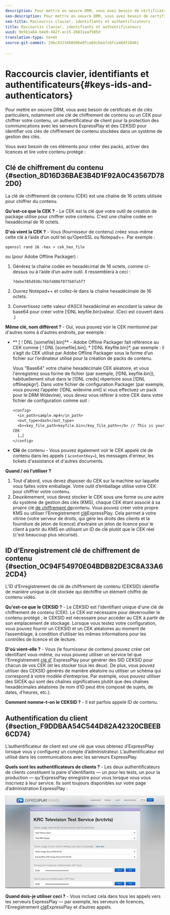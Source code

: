 ```yaml
---
description: Pour mettre en oeuvre DRM, vous avez besoin de certificats et de clés particuliers, notamment une clé de chiffrement de contenu ou un CEK pour chiffrer votre contenu, un authentificateur de client pour la protection des communications avec les serveurs ExpressPlay et des CEKSID pour identifier vos clés de chiffrement de contenu stockées dans un système de gestion des clés.
seo-description: Pour mettre en oeuvre DRM, vous avez besoin de certificats et de clés particuliers, notamment une clé de chiffrement de contenu ou un CEK pour chiffrer votre contenu, un authentificateur de client pour la protection des communications avec les serveurs ExpressPlay et des CEKSID pour identifier vos clés de chiffrement de contenu stockées dans un système de gestion des clés.
seo-title: Raccourcis clavier, identifiants et authentificateurs
title: Raccourcis clavier, identifiants et authentificateurs
uuid: 9e5b1a64-b4e9-442f-ac15-26831aaf585d
translation-type: tm+mt
source-git-commit: 29bc8323460d9be0fce66cbea7c6fce46df20d61

---
```



# Raccourcis clavier, identifiants et authentificateurs{#keys-ids-and-authenticators}

Pour mettre en oeuvre DRM, vous avez besoin de certificats et de clés particuliers, notamment une clé de chiffrement de contenu ou un CEK pour chiffrer votre contenu, un authentificateur de client pour la protection des communications avec les serveurs ExpressPlay et des CEKSID pour identifier vos clés de chiffrement de contenu stockées dans un système de gestion des clés.

Vous avez besoin de ces éléments pour créer des packs, activer des licences et lire votre contenu protégé :

## Clé de chiffrement du contenu {#section_8D16D36BAE3B4D1F92A0C43567D782D0}

La clé de chiffrement de contenu (CEK) est une chaîne de 16 octets utilisée pour chiffrer du contenu.

**Qu&#39;est-ce que la CEK ?** - Le CEK est la clé que votre outil de création de package utilise pour chiffrer votre contenu. C&#39;est une chaîne codée en hexadécimal de 16 octets.

**D&#39;où vient la CEK ?** - Vous (fournisseur de contenu) créez vous-même cette clé à l’aide d’un outil tel qu’OpenSSL ou Notepad++. Par exemple :

```
openssl rand 16 -hex > cek_hex_file
```

ou (pour Adobe Offline Packager) :

1. Générez la chaîne codée en hexadécimal de 16 octets, comme ci-dessus ou à l’aide d’un autre outil. Il ressemblera à ceci :

   ```
   7debe705d938c76bfd886f077b8fa5f7
   ```

1. Ouvrez Notepad++ et collez-le dans la chaîne hexadécimale de 16 octets.
1. Convertissez cette valeur d’ASCII hexadécimal en encodant la valeur de base64 pour créer votre [!DNL keyfile.bin]valeur. (Ceci est couvert dans [](../../multi-drm-workflows/quick-start/package-your-content.md).)

**Même clé, nom différent ?** - Oui, vous pouvez voir le CEK mentionné par d&#39;autres noms à d&#39;autres endroits, par exemple :

* ** [ ! DNL [somefile].bin]** - Adobe Offline Packager fait référence au CEK comme [ ! DNL [somefile].bin]; * [!DNL Keyfile.bin]*, par exemple : il s’agit du CEK utilisé par Adobe Offline Packager sous la forme d’un fichier sur l’ordinateur utilisé pour la création de packs de contenu.

   Vous &quot;Base64&quot; votre chaîne hexadécimale CEK aléatoire, et vous l&#39;enregistrez sous forme de fichier (par exemple, [!DNL keyfile.bin]), habituellement situé dans le [!DNL creds] répertoire sous [!DNL offlinepkgr/]. Dans votre fichier de configuration Packager (par exemple, vous pouvez l’appeler [!DNL widevine.xml] si vous effectuez un pack pour le DRM Widevine), vous devez vous référer à votre CEK dans votre fichier de configuration comme suit :

   ```
   <config>  
     <in_path>sample.mp4</in_path>  
     <out_type>dash</out_type>
     <b><key_file_path>keyfile.bin</key_file_path></b> // This is your CEK  
     […] 
   </config> 
   ```

* **Clé** de contenu - Vous pouvez également voir le CEK appelé clé de contenu dans les appels ( `&contentKey=`), les messages d&#39;erreur, les tickets d&#39;assistance et d&#39;autres documents.

**Quand / où l&#39;utiliser ?**

1. Tout d&#39;abord, vous devez disposer du CEK sur la machine sur laquelle vous faites votre emballage. Votre outil d’emballage utilise votre CEK pour chiffrer votre contenu.
1. Deuxièmement, vous devez stocker le CEK sous une forme ou une autre du système de gestion des clés (KMS), chaque CEK étant associé à sa propre clé [de chiffrement de](../../multi-drm-workflows/glossary/glossary-cek.md)contenu. Vous pouvez créer votre propre KMS ou utiliser l&#39;Enregistrement [clé](https://www.expressplay.com/developer/key-storage/)ExpressPlay. Cela permet à votre vitrine (votre serveur de droits, qui gère les droits des clients et la fourniture de jeton de licence) d&#39;extraire un jeton de licence pour le client à partir du KMS en utilisant un ID de clé plutôt que le CEK réel (c&#39;est beaucoup plus sécurisé).

## ID d’Enregistrement clé de chiffrement de contenu {#section_0C94F54970E04BDB82DE3C8A33A62CD4}

L’ID d’Enregistrement de clé de chiffrement de contenu (CEKSID) identifie de manière unique la clé stockée qui déchiffre un élément chiffré de contenu vidéo.

**Qu&#39;est-ce que le CEKSID ?** - Le CEKSID est l&#39;identifiant unique d&#39;une clé de chiffrement de contenu (CEK). Le CEK est nécessaire pour déverrouiller le contenu protégé ; le CEKSID est nécessaire pour accéder au CEK à partir de son emplacement de stockage. Lorsque vous testez votre configuration, vous pouvez fournir un CEKSID et un CEK aléatoires au moment de l’assemblage, à condition d’utiliser les mêmes informations pour les contrôles de licence et de lecture.

**D&#39;où vient-elle ?** - Vous (le fournisseur de contenu) pouvez créer cet identifiant vous-même, ou vous pouvez utiliser un service tel que l&#39;Enregistrement [clé d&#39;](https://www.expressplay.com/developer/key-storage/) ExpressPlay pour générer des SID CEKSID pour chacun de vos CEK (et les stocker tous les deux). De plus, vous pouvez utiliser des CEKSID générés de manière aléatoire ou utiliser un schéma qui correspond à votre modèle d’entreprise. Par exemple, vous pouvez utiliser des SICEK qui sont des chaînes significatives plutôt que des chaînes hexadécimales aléatoires (le nom d’ID peut être composé de sujets, de dates, d’heures, etc.).

**Comment nomme-t-on le CEKSID ?** - Il est parfois appelé ID *de* contenu.

## Authentification du client {#section_F9DDBAA54C544D82A42320CBEEB6CD74}

L’authentificateur de client est une clé que vous obtenez d’ExpressPlay lorsque vous y configurez un compte d’administrateur. L’authentificateur est utilisé dans les communications avec les serveurs ExpressPlay.

**Quels sont les authentificateurs de clients ?** - Les deux authentificateurs de clients constituent la paire d&#39;identifiants — un pour les tests, un pour la production — qu&#39;ExpressPlay enregistre pour vous lorsque vous vous inscrivez à leur service. Ils sont toujours disponibles sur votre page d’administration ExpressPlay :
<!--<a id="fig_c5h_xdl_wv"></a>-->

![](assets/expressplay_admin_dashboard-web.png)

**Quand dois-je utiliser ceci ?** - Vous incluez cela dans tous les appels vers les serveurs ExpressPlay — par exemple, les serveurs de licences, l’Enregistrement [clé](https://www.expressplay.com/developer/key-storage/)ExpressPlay et d’autres appels.
